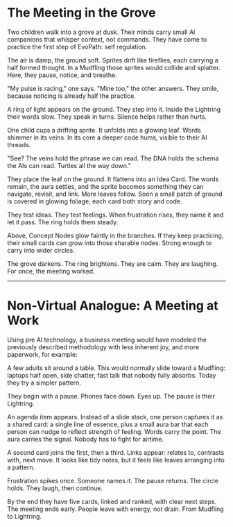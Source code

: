 # The Meeting in the Grove

Two children walk into a grove at dusk. Their minds carry small AI companions that whisper context, not commands. They have come to practice the first step of EvoPath: self regulation.

The air is damp, the ground soft. Sprites drift like fireflies, each carrying a half formed thought. In a Mudfling those sprites would collide and splatter. Here, they pause, notice, and breathe.

"My pulse is racing," one says.
"Mine too," the other answers.
They smile, because noticing is already half the practice.

A ring of light appears on the ground. They step into it. Inside the Lightring their words slow. They speak in turns. Silence helps rather than hurts.

One child cups a drifting sprite. It unfolds into a glowing leaf. Words shimmer in its veins. In its core a deeper code hums, visible to their AI threads.

"See? The veins hold the phrase we can read. The DNA holds the schema the AIs can read. Turtles all the way down."

They place the leaf on the ground. It flattens into an Idea Card. The words remain, the aura settles, and the sprite becomes something they can navigate, revisit, and link. More leaves follow. Soon a small patch of ground is covered in glowing foliage, each card both story and code.

They test ideas. They test feelings. When frustration rises, they name it and let it pass. The ring holds them steady.

Above, Concept Nodes glow faintly in the branches. If they keep practicing, their small cards can grow into those sharable nodes. Strong enough to carry into wider circles.

The grove darkens. The ring brightens. They are calm. They are laughing. For once, the meeting worked.

---

# Non-Virtual Analogue: A Meeting at Work

Using pre AI technology, a business meeting would have modeled the previously described methodology with less inherent joy, and more paperwork, for example:

A few adults sit around a table. This would normally slide toward a Mudfling: laptops half open, side chatter, fast talk that nobody fully absorbs. Today they try a simpler pattern.

They begin with a pause. Phones face down. Eyes up. The pause is their Lightring.

An agenda item appears. Instead of a slide stack, one person captures it as a shared card: a single line of essence, plus a small aura bar that each person can nudge to reflect strength of feeling. Words carry the point. The aura carries the signal. Nobody has to fight for airtime.

A second card joins the first, then a third. Links appear: relates to, contrasts with, next move. It looks like tidy notes, but it feels like leaves arranging into a pattern.

Frustration spikes once. Someone names it. The pause returns. The circle holds. They laugh, then continue.

By the end they have five cards, linked and ranked, with clear next steps. The meeting ends early. People leave with energy, not drain. From Mudfling to Lightring.
